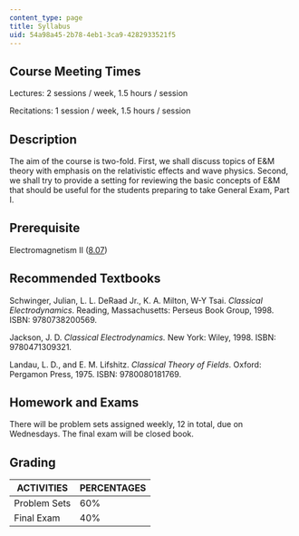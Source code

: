 ```yaml
---
content_type: page
title: Syllabus
uid: 54a98a45-2b78-4eb1-3ca9-4282933521f5
---
```


Course Meeting Times
--------------------

Lectures: 2 sessions / week, 1.5 hours / session

Recitations: 1 session / week, 1.5 hours / session

Description
-----------

The aim of the course is two-fold. First, we shall discuss topics of E&M theory with emphasis on the relativistic effects and wave physics. Second, we shall try to provide a setting for reviewing the basic concepts of E&M that should be useful for the students preparing to take General Exam, Part I.

Prerequisite
------------

Electromagnetism II ([8.07](https://ocwcms.mit.edu/courses/physics/8-07-electromagnetism-ii-fall-2012))

Recommended Textbooks
---------------------

Schwinger, Julian, L. L. DeRaad Jr., K. A. Milton, W-Y Tsai. _Classical Electrodynamics_. Reading, Massachusetts: Perseus Book Group, 1998. ISBN: 9780738200569.

Jackson, J. D. _Classical Electrodynamics._ New York: Wiley, 1998. ISBN: 9780471309321.

Landau, L. D., and E. M. Lifshitz. _Classical Theory of Fields_. Oxford: Pergamon Press, 1975. ISBN: 9780080181769.

Homework and Exams
------------------

There will be problem sets assigned weekly, 12 in total, due on Wednesdays. The final exam will be closed book.

Grading
-------

| ACTIVITIES | PERCENTAGES |
| --- | --- |
| Problem Sets | 60% |
| Final Exam | 40%